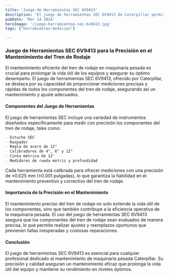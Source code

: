 ```yaml
---
title: 'Juego de Herramientas SEC 6V9413'
description: 'El juego de herramientas SEC 6V9413 de Caterpillar permite mediciones precisas en mantenimiento de tren de rodaje, extendiendo la vida útil y eficiencia de maquinaria pesada'
pubDate: 'Mar 14 2024'
heroImage: '/juego-herramientas-sec-6v9413.jpg'
tags: ["herramientas-medicion"]

---
```

### Juego de Herramientas SEC 6V9413 para la Precisión en el Mantenimiento del Tren de Rodaje

El mantenimiento eficiente del tren de rodaje en maquinaria pesada es crucial para prolongar la vida útil de los equipos y asegurar su óptimo desempeño. El juego de herramientas SEC 6V9413, ofrecido por Caterpillar, se destaca por su capacidad de proporcionar mediciones precisas y rápidas de todos los componentes del tren de rodaje, asegurando así un mantenimiento y ajuste adecuados.

#### Componentes del Juego de Herramientas

El juego de herramientas SEC incluye una variedad de instrumentos diseñados específicamente para medir con precisión los componentes del tren de rodaje, tales como:

```markdown
- Estuche SEC
- Raspador
- Regla de acero de 12"
- Calibradores de 4", 6" y 12"
- Cinta métrica de 12'
- Medidores de rueda motriz y profundidad
```
Cada herramienta está calibrada para ofrecer mediciones con una precisión de ±0.025 mm (±0.001 pulgadas), lo que garantiza la fiabilidad en el mantenimiento preventivo y correctivo del tren de rodaje.

#### Importancia de la Precisión en el Mantenimiento

El mantenimiento preciso del tren de rodaje no solo extiende la vida útil de los componentes, sino que también contribuye a la eficiencia operativa de la maquinaria pesada. El uso del juego de herramientas SEC 6V9413 asegura que los componentes del tren de rodaje sean evaluados de manera precisa, lo que permite realizar ajustes y reemplazos oportunos que previenen fallas inesperadas y costosas reparaciones.

#### Conclusión

El juego de herramientas SEC 6V9413 es esencial para cualquier profesional dedicado al mantenimiento de maquinaria pesada Caterpillar. Su precisión y calidad aseguran un mantenimiento eficaz que prolonga la vida útil del equipo y mantiene su rendimiento en niveles óptimos.